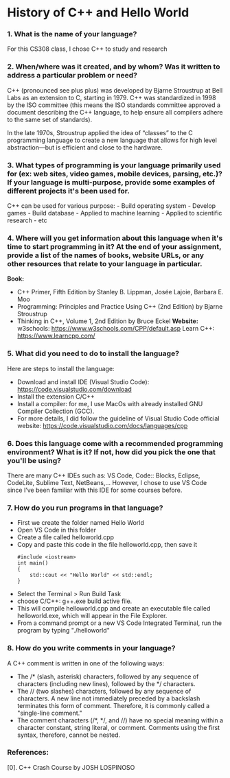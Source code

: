 # History of C++ and Hello World 

### 1. What is the name of your language?
For this CS308 class, I chose C++ to study and research

### 2. When/where was it created, and by whom? Was it written to address a particular problem or need?
C++ (pronounced see plus plus) was developed by Bjarne Stroustrup at Bell Labs as an extension to C, starting in 1979. C++ was standardized in 1998 by the ISO committee (this means the ISO standards committee approved a document describing the C++ language, to help ensure all compilers adhere to the same set of standards).

In the late 1970s, Stroustrup applied the idea of “classes” to the C programming language to create a new language that allows for high level abstraction—but is efficient and close to the hardware. 

### 3. What types of programming is your language primarily used for (ex: web sites, video games, mobile devices, parsing, etc.)? If your language is multi-purpose, provide some examples of different projects it's been used for.
C++ can be used for various purpose: 
    - Build operating system
    - Develop games
    - Build database
    - Applied to machine learning 
    - Applied to scientific research
    - etc 

### 4. Where will you get information about this language when it's time to start programming in it? At the end of your assignment, provide a list of the names of books, website URLs, or any other resources that relate to your language in particular.
**Book:**
- C++ Primer, Fifth Edition by  Stanley B. Lippman, Josée Lajoie, Barbara E. Moo 
- Programming: Principles and Practice Using C++ (2nd Edition) by Bjarne Stroustrup 
- Thinking in C++, Volume 1, 2nd Edition by Bruce Eckel
**Website:** 
w3schools: https://www.w3schools.com/CPP/default.asp
Learn C++: https://www.learncpp.com/

### 5. What did you need to do to install the language?
Here are steps to install the language:
- Download and  install IDE (Visual Studio Code): https://code.visualstudio.com/download
- Install the extension C/C++
- Install a compiler: for me, I use MacOs with already installed GNU Compiler Collection (GCC). 
- For more details, I did follow the guideline of Visual Studio Code official website: https://code.visualstudio.com/docs/languages/cpp
 
### 6. Does this language come with a recommended programming environment? What is it?  If not, how did you pick the one that you'll be using?
There are many C++ IDEs such as: VS Code, Code:: Blocks, Eclipse,  CodeLite, Sublime Text, NetBeans,... However, I chose to use VS Code since I’ve been familiar with this IDE for some courses before. 


### 7. How do you run programs in that language?
- First we create the folder named Hello World 
- Open VS Code in this folder
- Create a file called helloworld.cpp
- Copy and paste this code in the file helloworld.cpp, then save it
    ```
    #include <iostream>
    int main()
    {
        std::cout << "Hello World" << std::endl;
    }
    ```
- Select the Terminal > Run Build Task
- choose C/C++: g++.exe build active file.
- This will compile helloworld.cpp and create an executable file called helloworld.exe, which will appear in the File Explorer.
- From a command prompt or a new VS Code Integrated Terminal,  run the program by typing "./helloworld"

### 8. How do you write comments in your language?
A C++ comment is written in one of the following ways:
- The /* (slash, asterisk) characters, followed by any sequence of characters (including new lines), followed by the */ characters. 
- The // (two slashes) characters, followed by any sequence of characters. A new line not immediately preceded by a backslash terminates this form of comment. Therefore, it is commonly called a "single-line comment."
- The comment characters (/*, */, and //) have no special meaning within a character constant, string literal, or comment. Comments using the first syntax, therefore, cannot be nested.

### References: 
[0]. C++ Crash Course by JOSH LOSPINOSO